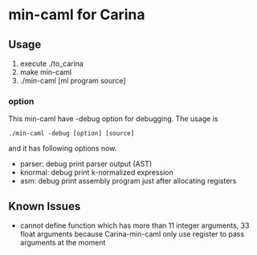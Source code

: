 min-caml for Carina
====

## Usage

1. execute ./to\_carina
2. make min-caml
3. ./min-caml [ml program source]

### option

This min-caml have -debug option for debugging. The usage is

```
./min-caml -debug [option] [source]
```

and it has following options now.

* parser: debug print parser output (AST)
* knormal: debug print k-normalized expression
* asm: debug print assembly program just after allocating registers

## Known Issues

* cannot define function which has more than 11 integer arguments, 33 float arguments
  because Carina-min-caml only use register to pass arguments at the moment
